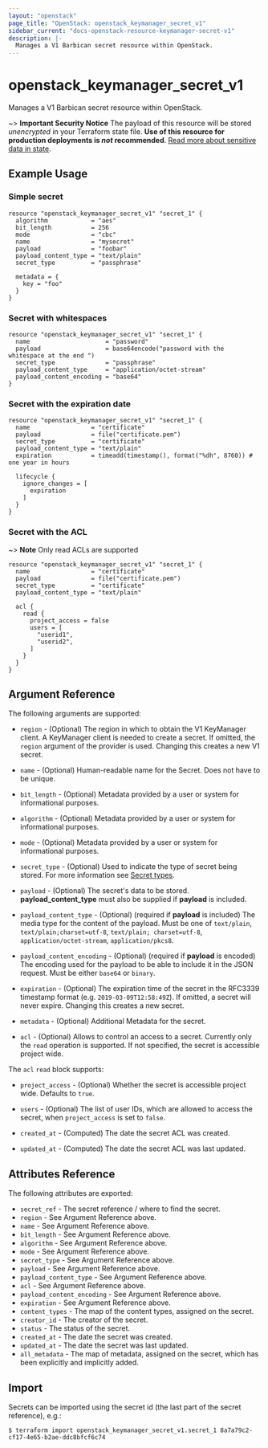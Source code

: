 ```yaml
---
layout: "openstack"
page_title: "OpenStack: openstack_keymanager_secret_v1"
sidebar_current: "docs-openstack-resource-keymanager-secret-v1"
description: |-
  Manages a V1 Barbican secret resource within OpenStack.
---
```


# openstack\_keymanager\_secret\_v1

Manages a V1 Barbican secret resource within OpenStack.

~> **Important Security Notice** The payload of this resource will be stored
*unencrypted* in your Terraform state file. **Use of this resource for production
deployments is *not* recommended**. [Read more about sensitive data in
state](https://www.terraform.io/docs/language/state/sensitive-data.html).

## Example Usage

### Simple secret

```hcl
resource "openstack_keymanager_secret_v1" "secret_1" {
  algorithm            = "aes"
  bit_length           = 256
  mode                 = "cbc"
  name                 = "mysecret"
  payload              = "foobar"
  payload_content_type = "text/plain"
  secret_type          = "passphrase"

  metadata = {
    key = "foo"
  }
}
```

### Secret with whitespaces

```hcl
resource "openstack_keymanager_secret_v1" "secret_1" {
  name                     = "password"
  payload                  = base64encode("password with the whitespace at the end ")
  secret_type              = "passphrase"
  payload_content_type     = "application/octet-stream"
  payload_content_encoding = "base64"
}
```

### Secret with the expiration date

```hcl
resource "openstack_keymanager_secret_v1" "secret_1" {
  name                 = "certificate"
  payload              = file("certificate.pem")
  secret_type          = "certificate"
  payload_content_type = "text/plain"
  expiration           = timeadd(timestamp(), format("%dh", 8760)) # one year in hours

  lifecycle {
    ignore_changes = [
      expiration
    ]
  }
}
```

### Secret with the ACL

~> **Note** Only read ACLs are supported

```hcl
resource "openstack_keymanager_secret_v1" "secret_1" {
  name                 = "certificate"
  payload              = file("certificate.pem")
  secret_type          = "certificate"
  payload_content_type = "text/plain"

  acl {
    read {
      project_access = false
      users = [
        "userid1",
        "userid2",
      ]
    }
  }
}
```

## Argument Reference

The following arguments are supported:

* `region` - (Optional) The region in which to obtain the V1 KeyManager client.
    A KeyManager client is needed to create a secret. If omitted, the
    `region` argument of the provider is used. Changing this creates a new
    V1 secret.

* `name` - (Optional) Human-readable name for the Secret. Does not have
    to be unique.

* `bit_length` - (Optional) Metadata provided by a user or system for informational purposes.

* `algorithm` - (Optional) Metadata provided by a user or system for informational purposes.

* `mode` - (Optional) Metadata provided by a user or system for informational purposes.

* `secret_type` - (Optional) Used to indicate the type of secret being stored. For more information see [Secret types](https://docs.openstack.org/barbican/latest/api/reference/secret_types.html).

* `payload` - (Optional) The secret's data to be stored. **payload\_content\_type** must also be supplied if **payload** is included.

* `payload_content_type` - (Optional) (required if **payload** is included) The media type for the content of the payload. Must be one of `text/plain`, `text/plain;charset=utf-8`, `text/plain; charset=utf-8`, `application/octet-stream`, `application/pkcs8`.

* `payload_content_encoding` - (Optional) (required if **payload** is encoded) The encoding used for the payload to be able to include it in the JSON request. Must be either `base64` or `binary`.

* `expiration` - (Optional) The expiration time of the secret in the RFC3339 timestamp format (e.g. `2019-03-09T12:58:49Z`). If omitted, a secret will never expire. Changing this creates a new secret.

* `metadata` - (Optional) Additional Metadata for the secret.

* `acl` - (Optional) Allows to control an access to a secret. Currently only the
  `read` operation is supported. If not specified, the secret is accessible
  project wide.

The `acl` `read` block supports:

* `project_access` - (Optional) Whether the secret is accessible project wide.
  Defaults to `true`.

* `users` - (Optional) The list of user IDs, which are allowed to access the
  secret, when `project_access` is set to `false`.

* `created_at` - (Computed) The date the secret ACL was created.

* `updated_at` - (Computed) The date the secret ACL was last updated.

## Attributes Reference

The following attributes are exported:

* `secret_ref` - The secret reference / where to find the secret.
* `region` - See Argument Reference above.
* `name` - See Argument Reference above.
* `bit_length` - See Argument Reference above.
* `algorithm` - See Argument Reference above.
* `mode` - See Argument Reference above.
* `secret_type` - See Argument Reference above.
* `payload` - See Argument Reference above.
* `payload_content_type` - See Argument Reference above.
* `acl` - See Argument Reference above.
* `payload_content_encoding` - See Argument Reference above.
* `expiration` - See Argument Reference above.
* `content_types` - The map of the content types, assigned on the secret.
* `creator_id` - The creator of the secret.
* `status` - The status of the secret.
* `created_at` - The date the secret was created.
* `updated_at` - The date the secret was last updated.
* `all_metadata` - The map of metadata, assigned on the secret, which has been
  explicitly and implicitly added.

## Import

Secrets can be imported using the secret id (the last part of the secret reference), e.g.:

```
$ terraform import openstack_keymanager_secret_v1.secret_1 8a7a79c2-cf17-4e65-b2ae-ddc8bfcf6c74
```
